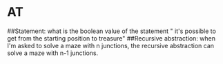# AT
##Statement: what is the boolean value of the statement " it's possible to get from the starting position to treasure"
##Recursive abstraction: when I'm asked to solve a maze with n junctions, the recursive abstraction can solve a maze with n-1 junctions.
